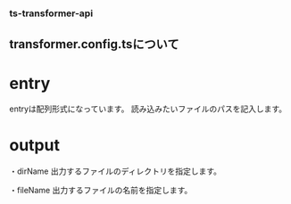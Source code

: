 ### ts-transformer-api

## transformer.config.tsについて

# entry
entryは配列形式になっています。
読み込みたいファイルのパスを記入します。

# output
・dirName
出力するファイルのディレクトリを指定します。

・fileName
出力するファイルの名前を指定します。
